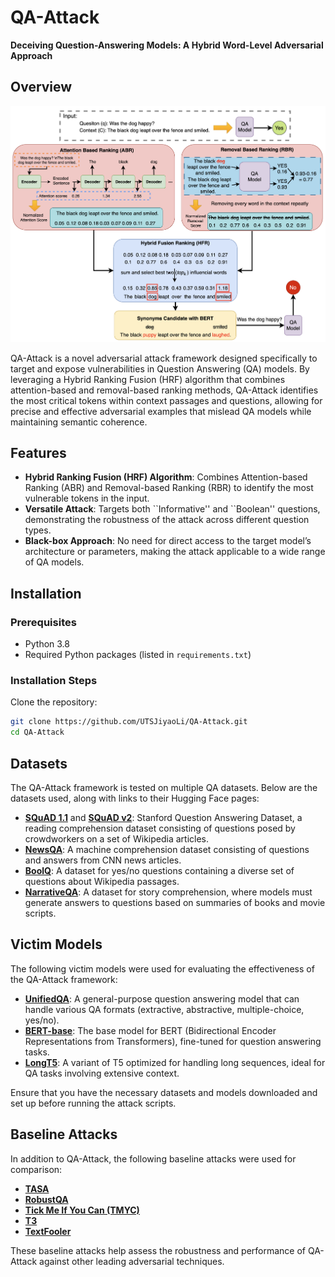 # QA-Attack

**Deceiving Question-Answering Models: A Hybrid
Word-Level Adversarial Approach**

## Overview

![QA-Attack Workflow](qattack_workflow.png)

QA-Attack is a novel adversarial attack framework designed specifically to target and expose vulnerabilities in Question Answering (QA) models. By leveraging a Hybrid Ranking Fusion (HRF) algorithm that combines attention-based and removal-based ranking methods, QA-Attack identifies the most critical tokens within context passages and questions, allowing for precise and effective adversarial examples that mislead QA models while maintaining semantic coherence.

## Features

- **Hybrid Ranking Fusion (HRF) Algorithm**: Combines Attention-based Ranking (ABR) and Removal-based Ranking (RBR) to identify the most vulnerable tokens in the input.
- **Versatile Attack**: Targets both \``Informative'' and ``Boolean'' questions, demonstrating the robustness of the attack across different question types.
- **Black-box Approach**: No need for direct access to the target model’s architecture or parameters, making the attack applicable to a wide range of QA models.

## Installation

### Prerequisites

- Python 3.8
- Required Python packages (listed in `requirements.txt`)

### Installation Steps

 Clone the repository:

   ```bash
   git clone https://github.com/UTSJiyaoLi/QA-Attack.git
   cd QA-Attack
   ```
## Datasets

The QA-Attack framework is tested on multiple QA datasets. Below are the datasets used, along with links to their Hugging Face pages:

- [**SQuAD 1.1**](https://huggingface.co/datasets/squad) and [**SQuAD v2**](https://huggingface.co/datasets/rajpurkar/squad_v2): Stanford Question Answering Dataset, a reading comprehension dataset consisting of questions posed by crowdworkers on a set of Wikipedia articles.
- [**NewsQA**](https://huggingface.co/datasets/newsqa): A machine comprehension dataset consisting of questions and answers from CNN news articles.
- [**BoolQ**](https://huggingface.co/datasets/boolq): A dataset for yes/no questions containing a diverse set of questions about Wikipedia passages.
- [**NarrativeQA**](https://huggingface.co/datasets/narrativeqa): A dataset for story comprehension, where models must generate answers to questions based on summaries of books and movie scripts.

## Victim Models

The following victim models were used for evaluating the effectiveness of the QA-Attack framework:

- [**UnifiedQA**](https://huggingface.co/allenai/unifiedqa-t5-large): A general-purpose question answering model that can handle various QA formats (extractive, abstractive, multiple-choice, yes/no).
- [**BERT-base**](https://huggingface.co/bert-base-uncased): The base model for BERT (Bidirectional Encoder Representations from Transformers), fine-tuned for question answering tasks.
- [**LongT5**](https://huggingface.co/google/long-t5-local-base): A variant of T5 optimized for handling long sequences, ideal for QA tasks involving extensive context.

Ensure that you have the necessary datasets and models downloaded and set up before running the attack scripts.

## Baseline Attacks

In addition to QA-Attack, the following baseline attacks were used for comparison:

- [**TASA**](https://aclanthology.org/2022.emnlp-main.821)
- [**RobustQA**](https://arxiv.org/abs/1907.11932)
- [**Tick Me If You Can (TMYC)**](https://aclanthology.org/2020.emnlp-main.84)
- [**T3**](https://arxiv.org/abs/2112.07916)
- [**TextFooler**](https://arxiv.org/abs/1907.11932)

These baseline attacks help assess the robustness and performance of QA-Attack against other leading adversarial techniques.
